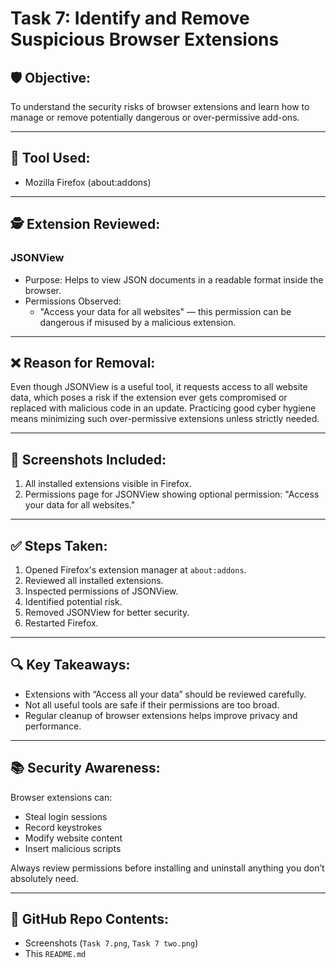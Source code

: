 # Task 7: Identify and Remove Suspicious Browser Extensions

## 🛡 Objective:
To understand the security risks of browser extensions and learn how to manage or remove potentially dangerous or over-permissive add-ons.

---

## 🔧 Tool Used:
- Mozilla Firefox (about:addons)

---

## 🕵️ Extension Reviewed:
### JSONView
- Purpose: Helps to view JSON documents in a readable format inside the browser.
- Permissions Observed: 
  - "Access your data for all websites" — this permission can be dangerous if misused by a malicious extension.

---

## ❌ Reason for Removal:
Even though JSONView is a useful tool, it requests access to all website data, which poses a risk if the extension ever gets compromised or replaced with malicious code in an update. Practicing good cyber hygiene means minimizing such over-permissive extensions unless strictly needed.

---

## 📸 Screenshots Included:
1. All installed extensions visible in Firefox.
2. Permissions page for JSONView showing optional permission: "Access your data for all websites."

---

## ✅ Steps Taken:
1. Opened Firefox's extension manager at `about:addons`.
2. Reviewed all installed extensions.
3. Inspected permissions of JSONView.
4. Identified potential risk.
5. Removed JSONView for better security.
6. Restarted Firefox.

---

## 🔍 Key Takeaways:
- Extensions with “Access all your data” should be reviewed carefully.
- Not all useful tools are safe if their permissions are too broad.
- Regular cleanup of browser extensions helps improve privacy and performance.

---

## 📚 Security Awareness:
Browser extensions can:
- Steal login sessions
- Record keystrokes
- Modify website content
- Insert malicious scripts

Always review permissions before installing and uninstall anything you don’t absolutely need.

---

## 🚀 GitHub Repo Contents:
- Screenshots (`Task 7.png`, `Task 7 two.png`)
- This `README.md`

